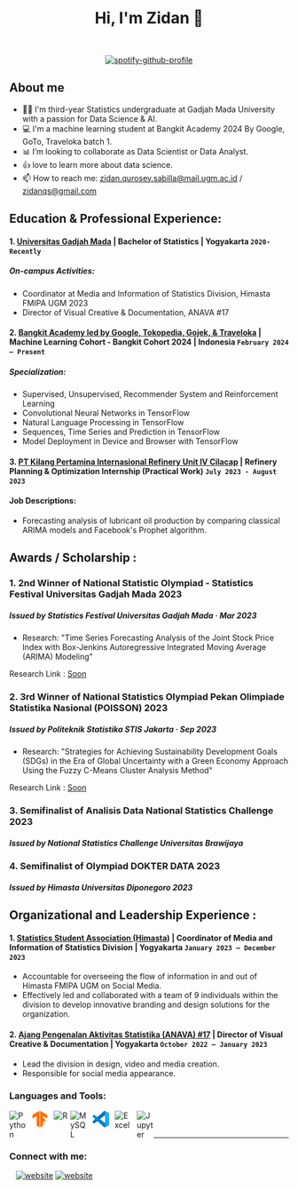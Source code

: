 <h1 align="center"> Hi, I'm Zidan 👋 </h1>


&nbsp;<div align="center">
  [![spotify-github-profile](https://spotify-github-profile.vercel.app/api/view?uid=z4a2otc41skb9scjazdqlivq0&cover_image=true&theme=default&show_offline=false&background_color=121212&interchange=false&bar_color=53b14f&bar_color_cover=true)](https://spotify-github-profile.vercel.app/api/view?uid=z4a2otc41skb9scjazdqlivq0&redirect=true)
</div>

## About me
- 👨‍🎓 I'm third-year Statistics undergraduate at Gadjah Mada University with a passion for Data Science & AI.
- 💻 I'm a machine learning student at Bangkit Academy 2024 By Google, GoTo, Traveloka batch 1.
- 📊 I’m looking to collaborate as Data Scientist or Data Analyst.
- 👍 love to learn more about data science.
- 📫 How to reach me: zidan.qurosey.sabilla@mail.ugm.ac.id / zidanqs@gmail.com

## Education & Professional Experience:

#### 1. [Universitas Gadjah Mada](https://www.ugm.ac.id) | Bachelor of Statistics | Yogyakarta `2020-Recently`

   ##### On-campus Activities:
   - Coordinator at Media and Information of Statistics Division, Himasta FMIPA UGM 2023
   - Director of Visual Creative & Documentation, ANAVA #17
 
#### 2. [Bangkit Academy led by Google, Tokopedia, Gojek, & Traveloka](https://grow.google/intl/id_id/bangkit/?tab=machine-learning) | Machine Learning Cohort - Bangkit Cohort 2024 | Indonesia `February 2024 – Present`
   ##### Specialization: 
   - Supervised, Unsupervised, Recommender System and Reinforcement Learning
   - Convolutional Neural Networks in TensorFlow 
   - Natural Language Processing in TensorFlow 
   - Sequences, Time Series and Prediction in TensorFlow
   - Model Deployment in Device and Browser with TensorFlow

#### 3. [PT Kilang Pertamina Internasional Refinery Unit IV Cilacap](https://pertamina.com/id/refinery-unit-iv-cilacap) | Refinery Planning & Optimization Internship (Practical Work) `July 2023 - August 2023`

   #### Job Descriptions:
   - Forecasting analysis of lubricant oil production by comparing classical ARIMA models and Facebook's Prophet algorithm.

   
## Awards / Scholarship :
### **1. 2nd Winner of National Statistic Olympiad - Statistics Festival Universitas Gadjah Mada 2023**
##### Issued by Statistics Festival Universitas Gadjah Mada · Mar 2023
- Research: "Time Series Forecasting Analysis of the Joint Stock Price Index with Box-Jenkins Autoregressive Integrated Moving Average (ARIMA) Modeling"

Research Link : [Soon]()

### **2. 3rd Winner of National Statistics Olympiad Pekan Olimpiade Statistika Nasional (POISSON) 2023**
##### Issued by Politeknik Statistika STIS Jakarta · Sep 2023
- Research: "Strategies for Achieving Sustainability Development Goals (SDGs) in the Era of Global Uncertainty with a Green Economy Approach Using the Fuzzy C-Means Cluster Analysis Method"

Research Link : [Soon]()

### **3. Semifinalist of Analisis Data National Statistics Challenge 2023**
##### Issued by National Statistics Challenge Universitas Brawijaya

### **4. Semifinalist of Olympiad DOKTER DATA 2023**
##### Issued by Himasta Universitas Diponegoro 2023



 
## Organizational and Leadership Experience :
#### 1. [Statistics Student Association (Himasta)](https://himasta.ugm.ac.id/) | Coordinator of Media and Information of Statistics Division | Yogyakarta `January 2023 – December 2023`
   - Accountable for overseeing the flow of information in and out of Himasta FMIPA UGM on Social Media.
   - Effectively led and collaborated with a team of 9 individuals within the division to develop innovative branding and design solutions for the organization.

#### 2. [Ajang Pengenalan Aktivitas Statistika (ANAVA) #17](https://www.instagram.com/anavaugm/) | Director of Visual Creative & Documentation | Yogyakarta `October 2022 – January 2023`
   - Lead the division in design, video and media creation.
   - Responsible for social media appearance.
  

 
### Languages and Tools:
<img align="left" alt="Python" width="30px" src="https://upload.wikimedia.org/wikipedia/commons/thumb/c/c3/Python-logo-notext.svg/110px-Python-logo-notext.svg.png?20100317150552" style="padding-right:10px;" />
<img align="left" width="30px" src="https://github.com/devicons/devicon/blob/master/icons/tensorflow/tensorflow-original.svg" alt="Tensorflow" style="padding-right:10px;"/>
<img align="left" alt="R" width="30px" src="https://www.r-project.org/Rlogo.png" style="padding-right:0px;" />
<img align="left" alt="MySQL" width="30px" src="https://cdn.jsdelivr.net/gh/devicons/devicon/icons/mysql/mysql-original.svg" style="padding-right:10px;" />
<img align="left" alt="VsCode" width="30px" src="https://github.com/devicons/devicon/blob/master/icons/vscode/vscode-original.svg" style="padding-right:10px;" />
<img align="left" alt="Excel" width="30px" src="https://is2-ssl.mzstatic.com/image/thumb/Purple126/v4/a8/fd/5a/a8fd5a84-c6f1-355f-3b9f-6e86598efaa3/XCEL.png/1200x630bb.png" style="padding-right:10px;" />
<img align="left" alt="Jupyter" width="30px" src="https://encrypted-tbn0.gstatic.com/images?q=tbn:ANd9GcShGBC3NULr8hnz4zAVW7wBcRHBlZ45lpsjZsTNSwE4qKJqlZ0En2SQHFDZcrcLmmBM2IY&usqp=CAU" style="padding-right:0px;" />

<br />
<br />

---
### Connect with me:

&nbsp;&nbsp;
[![website](./img/linkedin-light.svg)](https://www.linkedin.com/in/zidanqrs/)
[![website](./img/linkedin-dark.svg)](https://www.linkedin.com/in/zidanqrs/)
&nbsp;&nbsp; 


